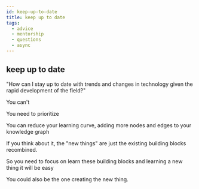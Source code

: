 ```yaml
---
id: keep-up-to-date
title: keep up to date
tags:
  - advice
  - mentorship
  - questions
  - async
---
```


## keep up to date

"How can I stay up to date with trends and changes in technology given the rapid development of the field?"

You can't

You need to prioritize

You can reduce your learning curve, adding more nodes and edges to your knowledge graph

If you think about it, the "new things" are just the existing building blocks recombined.

So you need to focus on learn these building blocks and learning a new thing it will be easy

You could also be the one creating the new thing.
